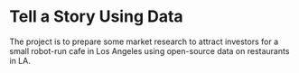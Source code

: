 # Tell a Story Using Data
The project is to prepare some market research to attract investors for a small robot-run cafe in Los Angeles using open-source data on restaurants in LA.
